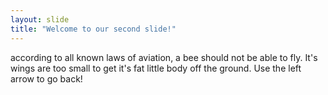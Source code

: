 ```yaml
---
layout: slide
title: "Welcome to our second slide!"
---
```

according to all known laws of aviation, a bee should not be able to fly. It's wings are too small to get it's fat little body off the ground.
Use the left arrow to go back!
